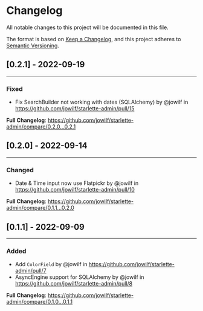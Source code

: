 # Changelog

All notable changes to this project will be documented in this file.

The format is based on [Keep a Changelog](https://keepachangelog.com/en/1.0.0/), and this project adheres
to [Semantic Versioning](https://semver.org/spec/v2.0.0.html).

## [0.2.1] - 2022-09-19

---

### Fixed

* Fix SearchBuilder not working with dates (SQLAlchemy) by @jowilf in https://github.com/jowilf/starlette-admin/pull/15

**Full Changelog**: https://github.com/jowilf/starlette-admin/compare/0.2.0...0.2.1


## [0.2.0] - 2022-09-14

---

### Changed

* Date & Time input now use Flatpickr by @jowilf in https://github.com/jowilf/starlette-admin/pull/10

**Full Changelog**: https://github.com/jowilf/starlette-admin/compare/0.1.1...0.2.0


## [0.1.1] - 2022-09-09

---

### Added

- Add `ColorField` by @jowilf in https://github.com/jowilf/starlette-admin/pull/7
- AsyncEngine support for SQLAlchemy by @jowilf in https://github.com/jowilf/starlette-admin/pull/8


**Full Changelog**: https://github.com/jowilf/starlette-admin/compare/0.1.0...0.1.1